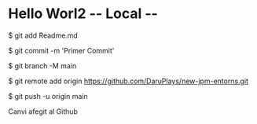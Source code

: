 # Hello Worl2 -- Local --



$ git add Readme.md

$ git commit -m 'Primer Commit'

$ git branch -M main

$ git remote add origin https://github.com/DaruPlays/new-jpm-entorns.git

$ git push -u origin main 

 Canvi afegit al Github
